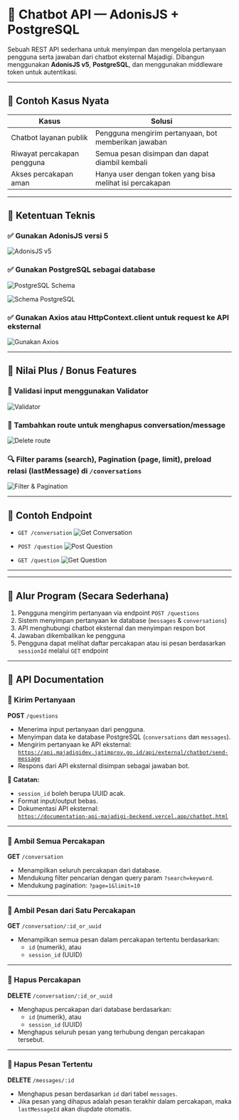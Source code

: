 # 🤖 Chatbot API — AdonisJS + PostgreSQL

Sebuah REST API sederhana untuk menyimpan dan mengelola pertanyaan pengguna serta jawaban dari chatbot eksternal Majadigi. Dibangun menggunakan **AdonisJS v5**, **PostgreSQL**, dan menggunakan middleware token untuk autentikasi.

---

## 💼 Contoh Kasus Nyata

| **Kasus** | **Solusi** |
|----------|------------|
| Chatbot layanan publik | Pengguna mengirim pertanyaan, bot memberikan jawaban |
| Riwayat percakapan pengguna | Semua pesan disimpan dan dapat diambil kembali |
| Akses percakapan aman | Hanya user dengan token yang bisa melihat isi percakapan |

---

 ## 🌟 Ketentuan Teknis 

### ✅ Gunakan AdonisJS versi 5
![AdonisJS v5](/images/AdonisJS%20versi%205.png)

### ✅ Gunakan PostgreSQL sebagai database
![PostgreSQL Schema](/images/postgressql.png)

![Schema PostgreSQL](/images/Schema%20postgresql.png)

### ✅ Gunakan Axios atau HttpContext.client untuk request ke API eksternal
![Gunakan Axios](/images/Gunakan%20Axios.png)

---

## 🌟 Nilai Plus / Bonus Features
### 🧪 Validasi input menggunakan Validator
![Validator](/images/Tambahkan%20validasi%20input%20menggunakan%20Validator.png)

### 🧹 Tambahkan route untuk menghapus conversation/message
![Delete route](/images/ada%20route%20lain%20delete%20conversation%20dan%20message.png)




### 🔍 Filter params (search), Pagination (page, limit), preload relasi (lastMessage) di `/conversations`
![Filter & Pagination](/images/Filter%20params%20(search)%20,%20Pagination%20(page,%20limit),Preload%20relasi%20(lastMessage).png)

---

## 📩 Contoh Endpoint

- `GET /conversation`
  ![Get Conversation](/images/get%20conversation.png)

- `POST /question`
  ![Post Question](/images/post%20question.png)

- `GET /question`
  ![Get Question](/images/get%20question.png)

---





----

## 🔄 Alur Program (Secara Sederhana)

1. Pengguna mengirim pertanyaan via endpoint `POST /questions`
2. Sistem menyimpan pertanyaan ke database (`messages` & `conversations`)
3. API menghubungi chatbot eksternal dan menyimpan respon bot
4. Jawaban dikembalikan ke pengguna
5. Pengguna dapat melihat daftar percakapan atau isi pesan berdasarkan `sessionId` melalui `GET` endpoint

---
## 📡 API Documentation

### 🔹 Kirim Pertanyaan
**POST** `/questions`

- Menerima input pertanyaan dari pengguna.
- Menyimpan data ke database PostgreSQL (`conversations` dan `messages`).
- Mengirim pertanyaan ke API eksternal:
  [`https://api.majadigidev.jatimprov.go.id/api/external/chatbot/send-message`](https://api.majadigidev.jatimprov.go.id/api/external/chatbot/send-message)
- Respons dari API eksternal disimpan sebagai jawaban bot.

📌 **Catatan:**
- `session_id` boleh berupa UUID acak.
- Format input/output bebas.
- Dokumentasi API eksternal:  
  [`https://documentation-api-majadigi-beckend.vercel.app/chatbot.html`](https://documentation-api-majadigi-beckend.vercel.app/chatbot.html)

---

### 🔹 Ambil Semua Percakapan
**GET** `/conversation`

- Menampilkan seluruh percakapan dari database.
- Mendukung filter pencarian dengan query param `?search=keyword`.
- Mendukung pagination: `?page=1&limit=10`

---

### 🔹 Ambil Pesan dari Satu Percakapan
**GET** `/conversation/:id_or_uuid`

- Menampilkan semua pesan dalam percakapan tertentu berdasarkan:
  - `id` (numerik), atau
  - `session_id` (UUID)

---

### 🔹 Hapus Percakapan
**DELETE** `/conversation/:id_or_uuid`

- Menghapus percakapan dari database berdasarkan:
  - `id` (numerik), atau
  - `session_id` (UUID)
- Menghapus seluruh pesan yang terhubung dengan percakapan tersebut.

---

### 🔹 Hapus Pesan Tertentu
**DELETE** `/messages/:id`

- Menghapus pesan berdasarkan `id` dari tabel `messages`.
- Jika pesan yang dihapus adalah pesan terakhir dalam percakapan, maka `lastMessageId` akan diupdate otomatis.
